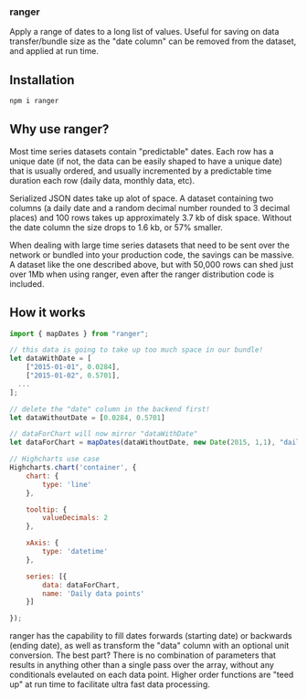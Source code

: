 ### ranger

Apply a range of dates to a long list of values. Useful for saving on data transfer/bundle size as the "date column" can be removed from the dataset, and applied at run time.

## Installation

```bash
npm i ranger
```

## Why use ranger?

Most time series datasets contain "predictable" dates. Each row has a unique date (if not, the data can be easily shaped to have a unique date) that is usually ordered, and usually incremented by a predictable time duration each row (daily data, monthly data, etc).

Serialized JSON dates take up alot of space. A dataset containing two columns (a daily date and a random decimal number rounded to 3 decimal places) and 100 rows takes up approximately 3.7 kb of disk space. Without the date column the size drops to 1.6 kb, or 57% smaller.

When dealing with large time series datasets that need to be sent over the network or bundled into your production code, the savings can be massive. A dataset like the one described above, but with 50,000 rows can shed just over 1Mb when using ranger, even after the ranger distribution code is included.

## How it works

```javascript
import { mapDates } from "ranger";

// this data is going to take up too much space in our bundle!
let dataWithDate = [
    ["2015-01-01", 0.0284],
    ["2015-01-02", 0.5701],
  ...
];

// delete the "date" column in the backend first!
let dataWithoutDate = [0.0284, 0.5701]

// dataForChart will now mirror "dataWithDate"
let dataForChart = mapDates(dataWithoutDate, new Date(2015, 1,1), "daily")

// Highcharts use case
Highcharts.chart('container', {
    chart: {
        type: 'line'
    },

    tooltip: {
        valueDecimals: 2
    },

    xAxis: {
        type: 'datetime'
    },

    series: [{
        data: dataForChart,
        name: 'Daily data points'
    }]

});
```

ranger has the capability to fill dates forwards (starting date) or backwards (ending date), as well as transform the "data" column with an optional unit conversion. The best part? There is no combination of parameters that results in anything other than a single pass over the array, without any conditionals evelauted on each data point. Higher order functions are "teed up" at run time to facilitate ultra fast data processing.
